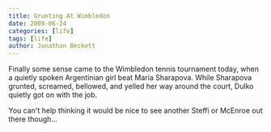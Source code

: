 ```yaml
---
title: Grunting At Wimbledon
date: 2009-06-24
categories: [life]
tags: [life]
author: Jonathan Beckett
---
```


Finally some sense came to the Wimbledon tennis tournament today, when a quietly spoken Argentinian girl beat Maria Sharapova. While Sharapova grunted, screamed, bellowed, and yelled her way around the court, Dulko quietly got on with the job.

You can't help thinking it would be nice to see another Steffi or McEnroe out there though...